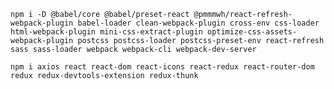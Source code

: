`npm i -D @babel/core @babel/preset-react @pmmmwh/react-refresh-webpack-plugin babel-loader clean-webpack-plugin cross-env css-loader html-webpack-plugin mini-css-extract-plugin optimize-css-assets-webpack-plugin postcss postcss-loader postcss-preset-env react-refresh sass sass-loader webpack webpack-cli webpack-dev-server`

`npm i axios react react-dom react-icons react-redux react-router-dom redux redux-devtools-extension redux-thunk`
